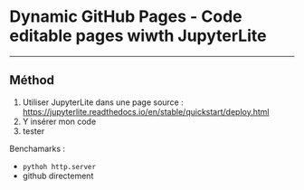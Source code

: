 # Dynamic GitHub Pages - Code editable pages wiwth JupyterLite

---

## Méthod
1. Utiliser JupyterLite dans une page
source : https://jupyterlite.readthedocs.io/en/stable/quickstart/deploy.html
2. Y insérer mon code
3. tester

Benchamarks : 
- `pythoh http.server`
- github directement